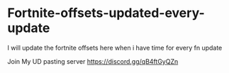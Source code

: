 # Fortnite-offsets-updated-every-update
I will update the fortnite offsets here when i have time for every fn update

Join My UD pasting server https://discord.gg/qB4ftGyQZn
